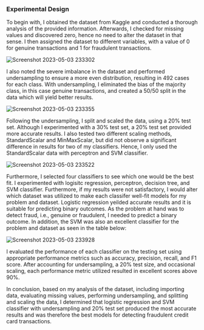 ### Experimental Design

To begin with, I obtained the dataset from Kaggle and conducted a thorough analysis of the provided information. Afterwards, I checked for missing values and discovered zero, hence no need to alter the dataset in that sense. I then assigned the dataset to different variables, with a value of 0 for genuine transactions and 1 for fraudulent transactions. 

![Screenshot 2023-05-03 233302](https://user-images.githubusercontent.com/132291092/236113103-18512a61-3f66-4a2b-9037-e9e6b31d0216.jpg)

I also noted the severe imbalance in the dataset and performed undersampling to ensure a more even distribution, resulting in 492 cases for each class. With undersampling, I eliminated the bias of the majority class, in this case genuine transactions, and created a 50/50 split in the data which will yield better results.

![Screenshot 2023-05-03 233355](https://user-images.githubusercontent.com/132291092/236113169-ad77f984-f871-49e0-a34c-24e6cec5b6bc.jpg)

Following the undersampling, I split and scaled the data, using a 20% test set. Although I experimented with a 30% test set, a 20% test set provided more accurate results. I also tested two different scaling methods, StandardScalar and MinMaxScalar, but did not observe a significant difference in results for two of my classifiers. Hence, I only used the StandardScalar data with perceptron and SVM classifier.

![Screenshot 2023-05-03 233522](https://user-images.githubusercontent.com/132291092/236113426-234d17ea-b10a-4883-801f-d4e2e7cc4c8b.jpg)

Furthermore, I selected four classifiers to see which one would be the best fit. I experimented with logisitc regression, perceptron, decision tree, and SVM classifier. Furthermore, if my results were not satisfactory, I would alter which dataset was utilized to make each classifer well-fit models for my problem and dataset. Logistic regression yeilded accurate results and it is suitable for predicting binary outcomes. As the problem at hand was to detect fraud, i.e., genuine or fraudulent, I needed to predict a binary outcome. In addition, the SVM was also an excellent classifier for the problem and dataset as seen in the table below:

![Screenshot 2023-05-03 233928](https://user-images.githubusercontent.com/132291092/236113810-d33468f6-5de7-4198-b39c-4609d01d9e7e.jpg)

I evaluated the performance of each classifier on the testing set using appropriate performance metrics such as accuracy, precision, recall, and F1 score. After accounting for undersampling, a 20% test size, and occasional scaling, each performance metric utilized resulted in excellent scores above 90%.

In conclusion, based on my analysis of the dataset, including importing data, evaluating missing values, performing undersampling, and splitting and scaling the data, I determined that logistic regression and SVM classifier with undersampling and 20% test set produced the most accurate results and was therefore the best models for detecting fraudulent credit card transactions.
